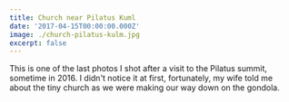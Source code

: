 ```yaml
---
title: Church near Pilatus Kuml
date: '2017-04-15T00:00:00.000Z'
image: ./church-pilatus-kulm.jpg
excerpt: false
---
```


This is one of the last photos I shot after a visit to the Pilatus summit, sometime in 2016. I didn't notice it at first, fortunately, my wife told me about the tiny church as we were making our way down on the gondola.
